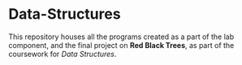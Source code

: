 # Data-Structures
This repository houses all the programs created as a part of the lab component, and the final project on **Red Black Trees**, as part of the coursework for _Data Structures_.